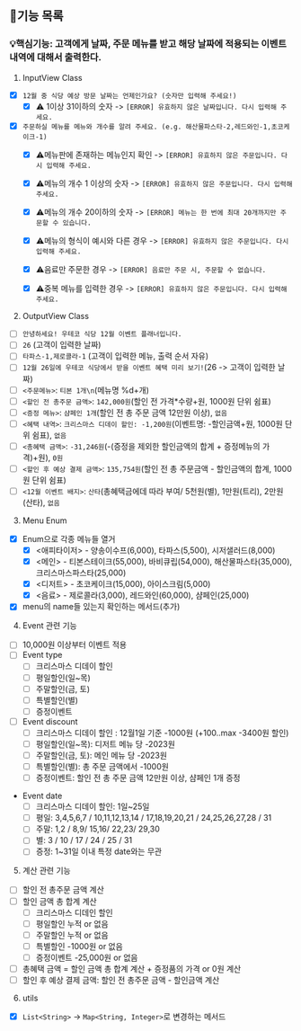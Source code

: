 ## 🌟기능 목록 
### 💡핵심기능: 고객에게 날짜, 주문 메뉴를 받고 해당 날짜에 적용되는 이벤트 내역에 대해서 출력한다.
1. InputView Class
 - [x] `12월 중 식당 예상 방문 날짜는 언제인가요? (숫자만 입력해 주세요!)`
   - [x] ⚠️ 1이상 31이하의 숫자 -> `[ERROR] 유효하지 않은 날짜입니다. 다시 입력해 주세요.`
 - [x] `주문하실 메뉴를 메뉴와 개수를 알려 주세요. (e.g. 해산물파스타-2,레드와인-1,초코케이크-1)`
   - [x] ⚠️메뉴판에 존재하는 메뉴인지 확인 -> `[ERROR] 유효하지 않은 주문입니다. 다시 입력해 주세요.`
   - [x] ⚠️메뉴의 개수 1 이상의 숫자 -> `[ERROR] 유효하지 않은 주문입니다. 다시 입력해 주세요.`
   - [x] ⚠️메뉴의 개수 20이하의 숫자 -> `[ERROR] 메뉴는 한 번에 최대 20개까지만 주문할 수 있습니다.`
   - [x] ⚠️메뉴의 형식이 예시와 다른 경우 -> `[ERROR] 유효하지 않은 주문입니다. 다시 입력해 주세요.`
   - [x] ⚠️음료만 주문한 경우 -> `[ERROR] 음료만 주문 시, 주문할 수 없습니다.`
   - [x] ⚠️중복 메뉴를 입력한 경우  -> `[ERROR] 유효하지 않은 주문입니다. 다시 입력해 주세요.`


2. OutputView Class
- [ ] `안녕하세요! 우테코 식당 12월 이벤트 플래너입니다.`
- [ ] `26` (고객이 입력한 날짜)
- [ ] `타파스-1,제로콜라-1` (고객이 입력한 메뉴, 출력 순서 자유)
- [ ] `12월 26일에 우테코 식당에서 받을 이벤트 혜택 미리 보기!`(26 -> 고객이 입력한 날짜)
- [ ] `<주문메뉴>`: `티본 1개\n`(메뉴명 %d+개)
- [ ] `<할인 전 총주문 금액>`: `142,000원`(할인 전 가격*수량+원, 1000원 단위 쉼표)
- [ ] `<증정 메뉴>`: `샴페인 1개`(할인 전 총 주문 금액 12만원 이상), `없음`
- [ ] `<혜택 내역>`: `크리스마스 디데이 할인: -1,200원`(이벤트명: -할인금액+원, 1000원 단위 쉼표), `없음`
- [ ] `<총혜택 금액>`: `-31,246원`(-(증정을 제외한 할인금액의 합계 + 증정메뉴의 가격)+원), `0원`
- [ ] `<할인 후 예상 결제 금액>`: `135,754원`(할인 전 총 주문금액 - 할인금액의 합계, 1000원 단위 쉼표)
- [ ] `<12월 이벤트 배지>`: `산타`(총혜택금에데 따라 부여/ 5천원(별), 1만원(트리), 2만원(산타), `없음`

3. Menu Enum
- [x] Enum으로 각종 메뉴들 열거
  - [x] <애피타이저> - 양송이수프(6,000), 타파스(5,500), 시저샐러드(8,000)
  - [x] <메인> - 티본스테이크(55,000), 바비큐립(54,000), 해산물파스타(35,000), 크리스마스파스타(25,000)
  - [x] <디저트> - 초코케이크(15,000), 아이스크림(5,000)
  - [x] <음료> - 제로콜라(3,000), 레드와인(60,000), 샴페인(25,000)
- [x] menu의 name들 있는지 확인하는 메서드(추가)

4. Event 관련 기능
- [ ] 10,000원 이상부터 이벤트 적용
- [ ] Event type
  - [ ] 크리스마스 디데이 할인 
  - [ ] 평일할인(일~목)
  - [ ] 주말할인(금, 토)
  - [ ] 특별할인(별)
  - [ ] 증정이벤트
- [ ] Event discount
  - [ ] 크리스마스 디데이 할인 : 12월1일 기준 -1000원 (+100..max -3400원 할인)
  - [ ] 평일할인(일~목): 디저트 메뉴 당 -2023원
  - [ ] 주말할인(금, 토): 메인 메뉴 당 -2023원
  - [ ] 특별할인(별): 총 주문 금액에서 -1000원
  - [ ] 증정이벤트: 할인 전 총 주문 금액 12만원 이상, 샴페인 1개 증정
- Event date
  - [ ] 크리스마스 디데이 할인: 1일~25일
  - [ ] 평일: 3,4,5,6,7 / 10,11,12,13,14 / 17,18,19,20,21 / 24,25,26,27,28 / 31
  - [ ] 주말: 1,2 / 8,9/ 15,16/ 22,23/ 29,30
  - [ ] 별: 3 / 10 / 17 / 24 / 25 / 31
  - [ ] 증정: 1~31일 이내 특정 date와는 무관

5. 계산 관련 기능
- [ ] 할인 전 총주문 금액 계산
- [ ] 할인 금액 총 합계 계산
  - [ ] 크리스마스 디데인 할인
  - [ ] 평일할인 누적 or 없음
  - [ ] 주말할인 누적 or 없음
  - [ ] 특별할인 -1000원 or 없음
  - [ ] 증정이벤트 -25,000원 or 없음
- [ ] 총혜택 금액 = 할인 금액 총 합계 계산 + 증정품의 가격 or 0원 계산
- [ ] 할인 후 예상 결제 금액: 할인 전 총주문 금액 - 할인금액 계산

6. utils
- [x] `List<String>` -> `Map<String, Integer>`로 변경하는 메서드